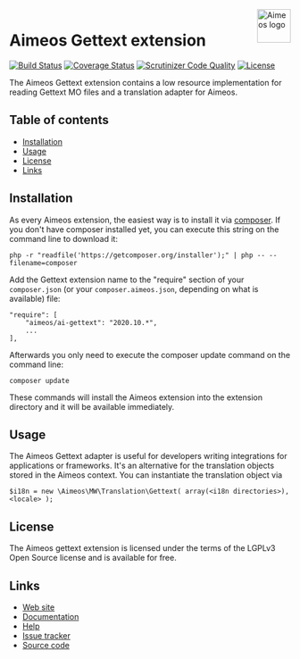<a href="https://aimeos.org/">
    <img src="https://aimeos.org/fileadmin/template/icons/logo.png" alt="Aimeos logo" title="Aimeos" align="right" height="60" />
</a>

Aimeos Gettext extension
===============================
[![Build Status](https://travis-ci.org/aimeos/ai-gettext.svg?branch=master)](https://travis-ci.org/aimeos/ai-gettext)
[![Coverage Status](https://coveralls.io/repos/aimeos/ai-gettext/badge.svg?branch=master)](https://coveralls.io/r/aimeos/ai-gettext?branch=master)
[![Scrutinizer Code Quality](https://scrutinizer-ci.com/g/aimeos/ai-gettext/badges/quality-score.png?b=master)](https://scrutinizer-ci.com/g/aimeos/ai-gettext/?branch=master)
[![License](https://poser.pugx.org/aimeos/ai-gettext/license.svg)](https://packagist.org/packages/aimeos/ai-gettext)

The Aimeos Gettext extension contains a low resource implementation for reading Gettext MO files and a translation adapter for Aimeos.

## Table of contents

- [Installation](#installation)
- [Usage](#usage)
- [License](#license)
- [Links](#links)

## Installation

As every Aimeos extension, the easiest way is to install it via [composer](https://getcomposer.org/). If you don't have composer installed yet, you can execute this string on the command line to download it:
```
php -r "readfile('https://getcomposer.org/installer');" | php -- --filename=composer
```

Add the Gettext extension name to the "require" section of your ```composer.json``` (or your ```composer.aimeos.json```, depending on what is available) file:
```
"require": [
    "aimeos/ai-gettext": "2020.10.*",
    ...
],
```

Afterwards you only need to execute the composer update command on the command line:
```
composer update
```

These commands will install the Aimeos extension into the extension directory and it will be available immediately.

## Usage

The Aimeos Gettext adapter is useful for developers writing integrations for applications or frameworks. It's an alternative for the translation objects stored in the Aimeos context. You can instantiate the translation object via
```
$i18n = new \Aimeos\MW\Translation\Gettext( array(<i18n directories>), <locale> );
```

## License

The Aimeos gettext extension is licensed under the terms of the LGPLv3 Open Source license and is available for free.

## Links

* [Web site](https://aimeos.org/)
* [Documentation](https://aimeos.org/docs)
* [Help](https://aimeos.org/help)
* [Issue tracker](https://github.com/aimeos/ai-gettext/issues)
* [Source code](https://github.com/aimeos/ai-gettext)
